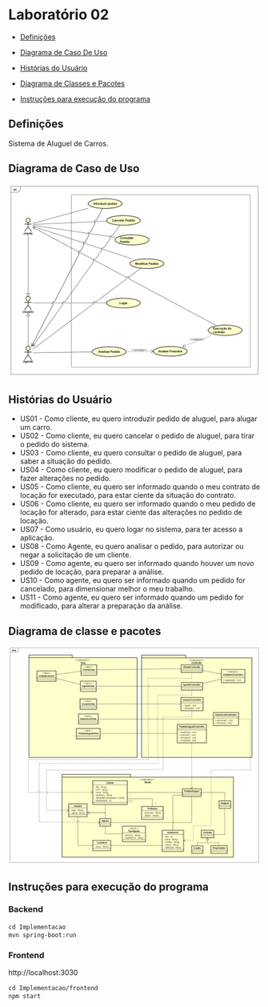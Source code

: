 # Laboratório 02

- [Definições](#definições)

- [Diagrama de Caso De Uso](#diagrama-de-caso-de-uso)

- [Histórias do Usuário](#histórias-do-usuário)

- [Diagrama de Classes e Pacotes](#Diagrama_de_classes_e_pacotes)

- [Instruções para execução do programa](#Instruções_para_execução_do_programa)

## Definições

Sistema de Aluguel de Carros.

## Diagrama de Caso de Uso

![Diagrama_CasoDeUso](./projeto/Print%20-%20Diagrama%20de%20Caso%20de%20Uso.png)

## Histórias do Usuário

* US01 - Como cliente, eu quero introduzir pedido de aluguel, para alugar um carro.
* US02 - Como cliente, eu quero cancelar o pedido de aluguel, para tirar o pedido do sistema.
* US03 - Como cliente, eu quero consultar o pedido de aluguel, para saber a situação do pedido.
* US04 - Como cliente, eu quero modificar o pedido de aluguel, para fazer alterações no pedido.
* US05 - Como cliente, eu quero ser informado quando o meu contrato de locação for executado, para estar ciente da situação do contrato.
* US06 - Como cliente, eu quero ser informado quando o meu pedido de locação for alterado, para estar ciente das alterações no pedido de locação.
* US07 - Como usuário, eu quero logar no sistema, para ter acesso a aplicação.
* US08 - Como Agente, eu quero analisar o pedido, para autorizar ou negar a solicitação de um cliente.
* US09 - Como agente, eu quero ser informado quando houver um novo pedido de locação, para preparar a análise.
* US10 - Como agente, eu quero ser informado quando um pedido for cancelado, para dimensionar melhor o meu trabalho.
* US11 - Como agente, eu quero ser informado quando um pedido for modificado, para alterar a preparação da análise.


## Diagrama de classe e pacotes

![Diagrama_de_classe_e_Pacotes](./projeto/Diagrama%20de%20Classes%20e%20Pacotes.png)

## Instruções para execução do programa


### Backend

```
cd Implementacao 
mvn spring-boot:run
```

### Frontend

http://localhost:3030

```
cd Implementacao/frontend
npm start
```
